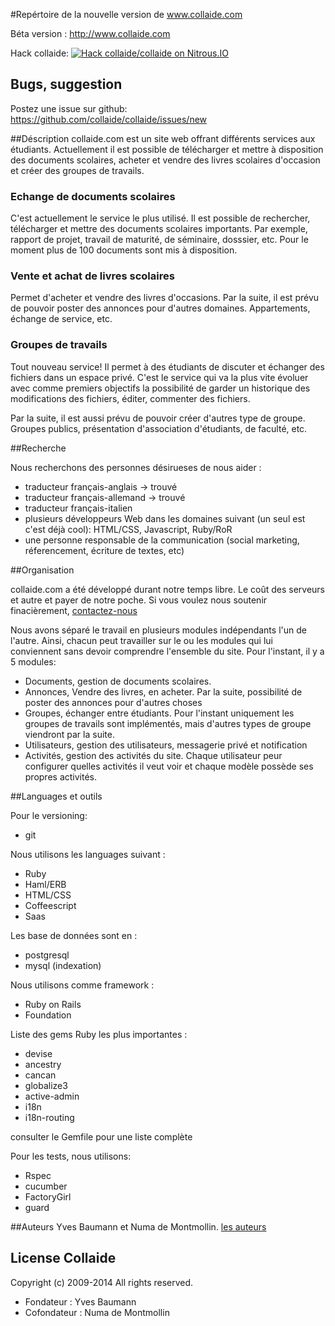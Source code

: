 #Repértoire de la nouvelle version de www.collaide.com

Béta version : http://www.collaide.com

Hack collaide: [![Hack collaide/collaide on Nitrous.IO](https://d3o0mnbgv6k92a.cloudfront.net/assets/hack-s-v1-7475db0cf93fe5d1e29420c928ebc614.png)](https://www.nitrous.io/hack_button?source=embed&runtime=rails&repo=collaide%2Fcollaide)

## Bugs, suggestion
Postez une issue sur github: https://github.com/collaide/collaide/issues/new

##Déscription
collaide.com est un site web offrant différents services aux étudiants. Actuellement il est possible de télécharger et mettre à disposition des documents scolaires, acheter et vendre des livres scolaires d'occasion et créer des groupes de travails.
### Echange de documents scolaires
C'est actuellement le service le plus utilisé. Il est possible de rechercher, télécharger et mettre des documents scolaires importants. Par exemple, rapport de projet, travail de maturité, de séminaire, dosssier, etc. Pour le moment plus de 100 documents sont mis à disposition.
### Vente et achat de livres scolaires
Permet d'acheter et vendre des livres d'occasions. Par la suite, il est prévu de pouvoir poster des annonces pour d'autres domaines. Appartements, échange de service, etc.
### Groupes de travails
Tout nouveau service! Il permet à des étudiants de discuter et échanger des fichiers dans un espace privé. C'est le service qui va la plus vite évoluer avec comme premiers objectifs la possibilité de garder un historique des modifications des fichiers, éditer, commenter des fichiers.

Par la suite, il est aussi prévu de pouvoir créer d'autres type de groupe. Groupes publics, présentation d'association d'étudiants, de faculté, etc.

##Recherche

Nous recherchons des personnes désirueses de nous aider :
* traducteur français-anglais -> trouvé
* traducteur français-allemand -> trouvé
* traducteur français-italien
* plusieurs développeurs Web dans les domaines suivant (un seul est c'est déjà cool): HTML/CSS, Javascript, Ruby/RoR
* une personne responsable de la communication (social marketing, réferencement, écriture de textes, etc)

##Organisation

collaide.com a été développé durant notre temps libre. Le coût des serveurs et autre et payer de notre poche. Si vous voulez nous soutenir finacièrement, [contactez-nous](http://www.collaide.com/fr/contactez-nous)

Nous avons séparé le travail en plusieurs modules indépendants l'un de l'autre. Ainsi, chacun peut travailler sur le ou les modules qui lui conviennent sans devoir comprendre l'ensemble du site. Pour l'instant, il y a 5 modules:

* Documents, gestion de documents scolaires.
* Annonces, Vendre des livres, en acheter. Par la suite, possibilité de poster des annonces pour d'autres choses
* Groupes, échanger entre étudiants. Pour l'instant uniquement les groupes de travails sont implémentés, mais d'autres types de groupe viendront par la suite.
* Utilisateurs, gestion des utilisateurs, messagerie privé et notification
* Activités, gestion des activités du site. Chaque utilisateur peur configurer quelles activités il veut voir et chaque modèle possède ses propres activités.

##Languages et outils

Pour le versioning:
* git

Nous utilisons les languages suivant :
* Ruby
* Haml/ERB
* HTML/CSS
* Coffeescript
* Saas

Les base de données sont en :
* postgresql
* mysql (indexation)


Nous utilisons comme framework :
* Ruby on Rails
* Foundation

Liste des gems Ruby les plus importantes :
* devise
* ancestry
* cancan
* globalize3
* active-admin
* i18n
* i18n-routing

consulter le Gemfile pour une liste complète

Pour les tests, nous utilisons:
* Rspec
* cucumber
* FactoryGirl
* guard

##Auteurs
Yves Baumann et Numa de Montmollin. [les auteurs](http://www.collaide.com/fr/a-propos)

License Collaide
-------
Copyright (c) 2009-2014 All rights reserved.

- Fondateur : Yves Baumann
- Cofondateur : Numa de Montmollin 

